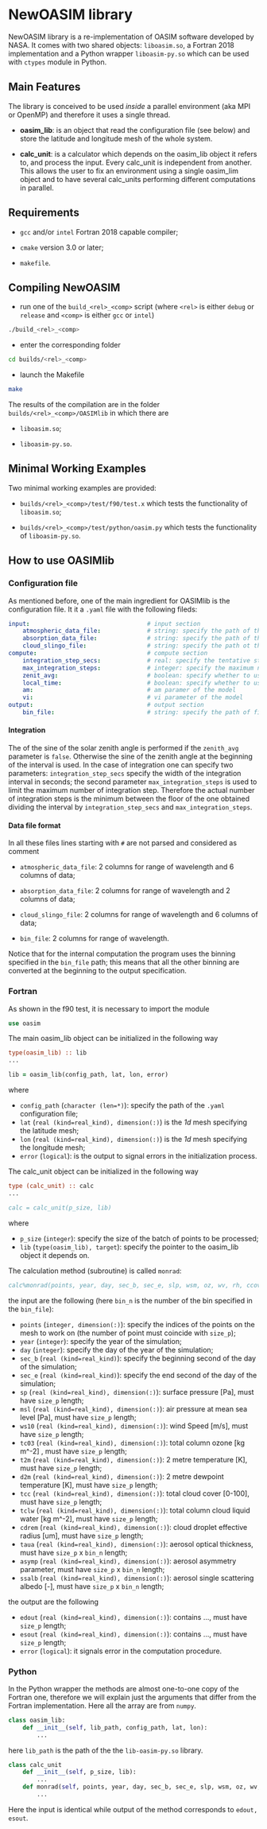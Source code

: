 # NewOASIM library

NewOASIM library is a re-implementation of OASIM software developed by NASA. It comes with two shared objects: `liboasim.so`, a Fortran 2018 implementation and a Python wrapper `liboasim-py.so` which can be used with `ctypes` module in Python.

## Main Features

The library is conceived to be used _inside_ a parallel environment (aka MPI or OpenMP) and therefore it uses a single thread. 

- **oasim_lib**: is an object that read the configuration file (see below) and store the latitude and longitude mesh of the whole system.

- **calc_unit**: is a calculator which depends on the oasim_lib object it refers to, and process the input. Every calc_unit is independent from another. This allows the user to fix an environment using a single oasim_lim object and to have several calc_units performing different computations in parallel. 

## Requirements

- `gcc` and/or `intel` Fortran 2018 capable compiler;

- `cmake` version 3.0 or later;

- `makefile`.

## Compiling NewOASIM

- run one of the `build_<rel>_<comp>` script (where `<rel>` is either `debug` or `release` and `<comp>` is either `gcc` or `intel`) 

```bash
./build_<rel>_<comp>
```

- enter the corresponding folder

```bash
cd builds/<rel>_<comp>
```

- launch the Makefile

```bash
make
```

The results of the compilation are in the folder `builds/<rel>_<comp>/OASIMlib` in which there are

- `liboasim.so`;

- `liboasim-py.so`.

## Minimal Working Examples

Two minimal working examples are provided:

- `builds/<rel>_<comp>/test/f90/test.x` which tests the functionality of `liboasim.so`;

- `builds/<rel>_<comp>/test/python/oasim.py` which tests the functionality of `liboasim-py.so`.

## How to use OASIMlib

### Configuration file

As mentioned before, one of the main ingredient for OASIMlib is the configuration file. It it a `.yaml` file with the following fileds:

```yaml
input:                                 # input section
    atmospheric_data_file:             # string: specify the path of the atmosperich file (see below)
    absorption_data_file:              # string: specify the path of the absorption file (see below)
    cloud_slingo_file:                 # string: specify the path ot the cloud data file (see below)
compute:                               # compute section
    integration_step_secs:             # real: specify the tentative step of integration (see below)
    max_integration_steps:             # integer: specify the maximum number of steps of integrations (see below)
    zenit_avg:                         # boolean: specify whether to use average zenith angle instead of integration
    local_time:                        # boolean: specify whether to use local time
    am:                                # am paramer of the model
    vi:                                # vi parameter of the model
output:                                # output section
    bin_file:                          # string: specify the path of file containing the output binning
```

#### Integration

The of the sine of the solar zenith angle is performed if the `zenith_avg` parameter is `false`. Otherwise the sine of the zenith angle at the beginning of the interval is used. In the case of integration one can specify two parameters: `integration_step_secs` specify the width of the integration interval in seconds; the second parameter `max_integration_steps` is used to limit the maximum number of integration step. Therefore the actual number of integration steps is the minimum between the floor of the one obtained dividing the interval by `integration_step_secs` and `max_integration_steps`.

#### Data file format

In all these files lines starting with `#` are not parsed and considered as comment

- `atmospheric_data_file`: 2 columns for range of wavelength and 6 columns of data;

- `absorption_data_file`: 2 columns for range of wavelength and 2 columns of data;

- `cloud_slingo_file`: 2 columns for range of wavelength and 6 columns of data;

- `bin_file`: 2 columns for range of wavelength.

Notice that for the internal computation the program uses the binning specified in the `bin_file` path; this means that  all the other binning are converted at the beginning to the output specification.

### Fortran

As shown in the f90 test, it is necessary to import the module

```fortran
use oasim
```

The main oasim_lib object can be initialized in the following way

```fortran
type(oasim_lib) :: lib
...

lib = oasim_lib(config_path, lat, lon, error)
```

where

- `config_path` (`character (len=*)`): specify the path of the `.yaml` configuration file;
- `lat` (`real (kind=real_kind), dimension(:)`) is the *1d* mesh specifying the latitude mesh;
- `lon` (`real (kind=real_kind), dimension(:)`) is the *1d* mesh specifying the longitude mesh;
- `error` (`logical`): is the output to signal errors in the initialization process.

The calc_unit object can be initialized in the following way

```fortran
type (calc_unit) :: calc
...

calc = calc_unit(p_size, lib)
```

where

- `p_size` (`integer`): specify the size of the batch of points to be processed;
- `lib` (`type(oasim_lib), target`): specify the pointer to the oasim_lib object it depends on.

The calculation method (subroutine) is called `monrad`:

```fortran
calc%monrad(points, year, day, sec_b, sec_e, slp, wsm, oz, wv, rh, ccov, cdre, taua, asymp, ssalb, edout, esout, error)
```

the input are the following (here `bin_n` is the number of the bin specified in the `bin_file`):

- `points` (`integer, dimension(:)`): specify the indices of the points on the mesh to work on (the number of point must coincide with `size_p`);
- `year` (`integer`): specify the year of the simulation;
- `day` (`integer`): specify the day of the year of the simulation;
- `sec_b` (`real (kind=real_kind)`): specify the beginning second of the day of the simulation;
- `sec_e` (`real (kind=real_kind)`): specify the end second of the day of the simulation;
- `sp` (`real (kind=real_kind), dimension(:)`): surface pressure [Pa], must have `size_p` length;
- `msl` (`real (kind=real_kind), dimension(:)`): air pressure at mean sea level [Pa], must have `size_p` length;
- `ws10` (`real (kind=real_kind), dimension(:)`): wind Speed [m/s], must have `size_p` length;
- `tc03` (`real (kind=real_kind), dimension(:)`): total column ozone [kg m^-2] , must have `size_p` length;
- `t2m` (`real (kind=real_kind), dimension(:)`): 2 metre temperature [K], must have `size_p` length;
- `d2m` (`real (kind=real_kind), dimension(:)`): 2 metre dewpoint temperature [K], must have `size_p` length;
- `tcc` (`real (kind=real_kind), dimension(:)`): total cloud cover [0-100], must have `size_p` length;
- `tclw` (`real (kind=real_kind), dimension(:)`): total column cloud liquid water [kg m^-2], must have `size_p` length;
- `cdrem` (`real (kind=real_kind), dimension(:)`): cloud droplet effective radius [um], must have `size_p` length;
- `taua` (`real (kind=real_kind), dimension(:)`): aerosol optical thickness, must have `size_p` x `bin_n` length;
- `asymp` (`real (kind=real_kind), dimension(:)`): aerosol asymmetry parameter, must have `size_p` x `bin_n` length;
- `ssalb` (`real (kind=real_kind), dimension(:)`): aerosol single scattering albedo [-], must have `size_p` x `bin_n` length;

the output are the following

- `edout` (`real (kind=real_kind), dimension(:)`): contains ..., must have `size_p` length;
- `esout` (`real (kind=real_kind), dimension(:)`): contains ..., must have `size_p` length;
- `error` (`logical`): it signals error in the computation procedure.

### Python

In the Python wrapper the  methods are almost one-to-one copy of the Fortran one, therefore we will explain just the arguments that differ from the Fortran implementation. Here all the array are from `numpy`.

```python
class oasim_lib:
    def __init__(self, lib_path, config_path, lat, lon):
        ...
```

here `lib_path` is the path of the the `lib-oasim-py.so` library.

```python
class calc_unit
    def __init__(self, p_size, lib):
        ...
    def monrad(self, points, year, day, sec_b, sec_e, slp, wsm, oz, wv, rh, ccov, cdre, taua, asymp, ssalb):
        ...
```

Here the input is identical while output of the method corresponds to `edout, esout`.
